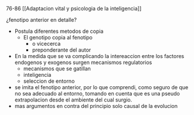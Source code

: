 76-86
[[Adaptacion vital y psicologia de la inteligencia]]

¿fenotipo anterior en detalle?

- Postula diferentes metodos de copia
	- El genotipo copia al fenotipo
		- o vicecerca
		- preponderante del autor 
- En la medida que se va complicando la intereaccion entre los factores endogenos y exogenos surgen mecanismos regulatorios
	- mecanismos que se gatillan
	- inteligencia
	- seleccion de entorno
- se imita el fenotipo anterior, por lo que comprendi, como seguro de que no sea adecuado al entorno, tomando en cuenta que es una pseudo extrapolacion desde el ambiente del cual surgio.
- mas argumentos en contra del principio solo causal de la evolucion